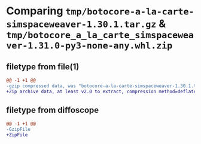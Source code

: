 # Comparing `tmp/botocore-a-la-carte-simspaceweaver-1.30.1.tar.gz` & `tmp/botocore_a_la_carte_simspaceweaver-1.31.0-py3-none-any.whl.zip`

## filetype from file(1)

```diff
@@ -1 +1 @@
-gzip compressed data, was "botocore-a-la-carte-simspaceweaver-1.30.1.tar", last modified: Thu Jul  6 01:45:35 2023, max compression
+Zip archive data, at least v2.0 to extract, compression method=deflate
```

## filetype from diffoscope

```diff
@@ -1 +1 @@
-GzipFile
+ZipFile
```


